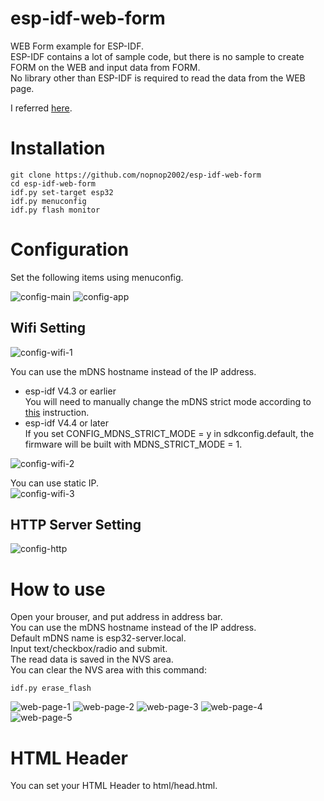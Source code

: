 # esp-idf-web-form
WEB Form example for ESP-IDF.   
ESP-IDF contains a lot of sample code, but there is no sample to create FORM on the WEB and input data from FORM.   
No library other than ESP-IDF is required to read the data from the WEB page.   

I referred [here](https://github.com/espressif/esp-idf/tree/master/examples/protocols/http_server/file_serving).   

# Installation
```
git clone https://github.com/nopnop2002/esp-idf-web-form
cd esp-idf-web-form
idf.py set-target esp32
idf.py menuconfig
idf.py flash monitor
```


# Configuration
Set the following items using menuconfig.

![config-main](https://user-images.githubusercontent.com/6020549/134126480-a1455518-e6c8-4897-a1e2-aec5dda50168.jpg)
![config-app](https://user-images.githubusercontent.com/6020549/134126500-cc609a2c-cc74-4eca-a5ad-359abe8cbe26.jpg)

## Wifi Setting

![config-wifi-1](https://user-images.githubusercontent.com/6020549/134127430-e55a9a9f-e3db-4766-a806-687ba58bad9a.jpg)

You can use the mDNS hostname instead of the IP address.   
- esp-idf V4.3 or earlier   
 You will need to manually change the mDNS strict mode according to [this](https://github.com/espressif/esp-idf/issues/6190) instruction.   
- esp-idf V4.4 or later  
 If you set CONFIG_MDNS_STRICT_MODE = y in sdkconfig.default, the firmware will be built with MDNS_STRICT_MODE = 1.

![config-wifi-2](https://user-images.githubusercontent.com/6020549/134127158-892fac80-d123-4fd8-af16-f0b234a0efba.jpg)

You can use static IP.   
![config-wifi-3](https://user-images.githubusercontent.com/6020549/134127193-8bffe977-b4b8-4178-9810-06c99414055f.jpg)

## HTTP Server Setting
![config-http](https://user-images.githubusercontent.com/6020549/134127228-dbcdca4c-ea3a-45c8-82d2-5dbced108fe3.jpg)


# How to use
Open your brouser, and put address in address bar.   
You can use the mDNS hostname instead of the IP address.   
Default mDNS name is esp32-server.local.   
Input text/checkbox/radio and submit.   
The read data is saved in the NVS area.   
You can clear the NVS area with this command:   
```
idf.py erase_flash
```
![web-page-1](https://user-images.githubusercontent.com/6020549/134334596-8cc6f1c8-a653-4826-b7b2-8ee79049b31f.jpg)
![web-page-2](https://user-images.githubusercontent.com/6020549/134334601-1be21151-0eb1-4fb0-8d6d-20eeb9dfa06a.jpg)
![web-page-3](https://user-images.githubusercontent.com/6020549/134334603-c464bc43-264c-46b6-bac4-3c0aac1cd11f.jpg)
![web-page-4](https://user-images.githubusercontent.com/6020549/134334607-e767c44b-29b5-4ac2-b3b2-e7f44e24d82c.jpg)
![web-page-5](https://user-images.githubusercontent.com/6020549/134334608-46eedaa9-6e89-4458-ad4a-8df08c48fc9a.jpg)

# HTML Header
You can set your HTML Header to html/head.html.

